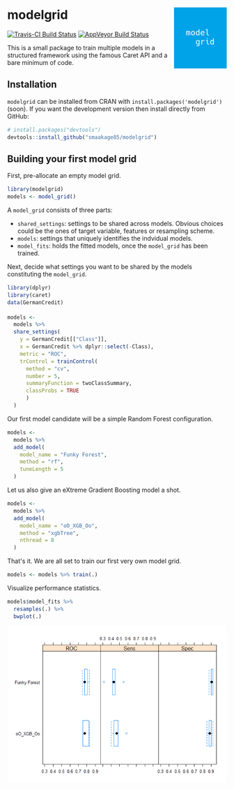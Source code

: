 
<!-- README.md is generated from README.Rmd. Please edit that file -->
modelgrid <img src="man/figures/mglogo.png" align="right" />
============================================================

[![Travis-CI Build Status](https://travis-ci.org/smaakage85/modelgrid.svg?branch=master)](https://travis-ci.org/smaakage85/modelgrid) [![AppVeyor Build Status](https://ci.appveyor.com/api/projects/status/github/smaakage85/modelgrid?branch=master&svg=true)](https://ci.appveyor.com/project/smaakage85/modelgrid)

This is a small package to train multiple models in a structured framework using the famous Caret API and a bare minimum of code.

Installation
------------

`modelgrid` can be installed from CRAN with `install.packages('modelgrid')` (soon). If you want the development version then install directly from GitHub:

``` r
# install.packages("devtools")
devtools::install_github("smaakage85/modelgrid")
```

Building your first model grid
------------------------------

First, pre-allocate an empty model grid.

``` r
library(modelgrid)
models <- model_grid()
```

A `model_grid` consists of three parts:

-   `shared_settings`: settings to be shared across models. Obvious choices could be the ones of target variable, features or resampling scheme.
-   `models`: settings that uniquely identifies the indvidual models.
-   `model_fits`: holds the fitted models, once the `model_grid` has been trained.

Next, decide what settings you want to be shared by the models constituting the `model_grid`.

``` r
library(dplyr)
library(caret)
data(GermanCredit)

models <-
  models %>%
  share_settings(
    y = GermanCredit[["Class"]],
    x = GermanCredit %>% dplyr::select(-Class),
    metric = "ROC",
    trControl = trainControl(
      method = "cv",
      number = 5,
      summaryFunction = twoClassSummary,
      classProbs = TRUE
      )
  )
```

Our first model candidate will be a simple Random Forest configuration.

``` r
models <-
  models %>%
  add_model(
    model_name = "Funky Forest",
    method = "rf",
    tuneLength = 5
  )
```

Let us also give an eXtreme Gradient Boosting model a shot.

``` r
models <-
  models %>%
  add_model(
    model_name = "oO_XGB_Oo",
    method = "xgbTree",
    nthread = 8
  )
```

That's it. We are all set to train our first very own model grid.

``` r
models <- models %>% train(.)
```

Visualize performance statistics.

``` r
models$model_fits %>%
  resamples(.) %>%
  bwplot(.)
```

![](man/figures/README-unnamed-chunk-8-1.png)
